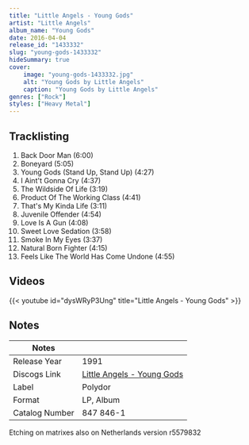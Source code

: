 ```yaml
---
title: "Little Angels - Young Gods"
artist: "Little Angels"
album_name: "Young Gods"
date: 2016-04-04
release_id: "1433332"
slug: "young-gods-1433332"
hideSummary: true
cover:
    image: "young-gods-1433332.jpg"
    alt: "Young Gods by Little Angels"
    caption: "Young Gods by Little Angels"
genres: ["Rock"]
styles: ["Heavy Metal"]
---
```

## Tracklisting
1. Back Door Man (6:00)
2. Boneyard (5:05)
3. Young Gods (Stand Up, Stand Up) (4:27)
4. I Aint't Gonna Cry (4:37)
5. The Wildside Of Life (3:19)
6. Product Of The Working Class (4:41)
7. That's My Kinda Life (3:11)
8. Juvenile Offender (4:54)
9. Love Is A Gun (4:08)
10. Sweet Love Sedation (3:58)
11. Smoke In My Eyes (3:37)
12. Natural Born Fighter (4:15)
13. Feels Like The World Has Come Undone (4:55)

## Videos
{{< youtube id="dysWRyP3Ung" title="Little Angels - Young Gods" >}}

## Notes
| Notes          |             |
| ---------------| ----------- |
| Release Year   | 1991 |
| Discogs Link   | [Little Angels - Young Gods](https://www.discogs.com/release/1433332-Little-Angels-Young-Gods) |
| Label          | Polydor |
| Format         | LP, Album |
| Catalog Number | 847 846-1 |

Etching on matrixes also on Netherlands version r5579832
